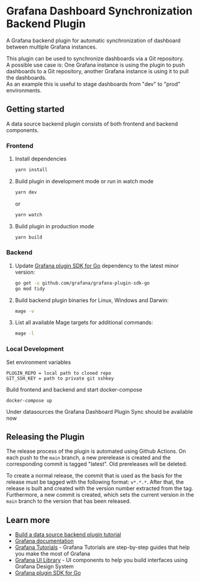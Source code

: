 # Grafana Dashboard Synchronization Backend Plugin

A Grafana backend plugin for automatic synchronization of dashboard between multiple Grafana instances.

This plugin can be used to synchronize dashboards via a Git repository.  
A possible use case is: One Grafana instance is using the plugin to push dashboards to a Git repository,
another Grafana instance is using it to pull the dashboards.  
As an example this is useful to stage dashboards from "dev" to "prod" environments.

## Getting started

A data source backend plugin consists of both frontend and backend components.

### Frontend

1. Install dependencies

   ```bash
   yarn install
   ```

2. Build plugin in development mode or run in watch mode

   ```bash
   yarn dev
   ```

   or

   ```bash
   yarn watch
   ```

3. Build plugin in production mode

   ```bash
   yarn build
   ```

### Backend

1. Update [Grafana plugin SDK for Go](https://grafana.com/docs/grafana/latest/developers/plugins/backend/grafana-plugin-sdk-for-go/) dependency to the latest minor version:

   ```bash
   go get -u github.com/grafana/grafana-plugin-sdk-go
   go mod tidy
   ```

2. Build backend plugin binaries for Linux, Windows and Darwin:

   ```bash
   mage -v
   ```

3. List all available Mage targets for additional commands:

   ```bash
   mage -l
   ```

### Local Development

Set environment variables
```
PLUGIN_REPO = local path to cloned repo
GIT_SSH_KEY = path to private git sshkey
```

Build frontend and backend and start docker-compose

```
docker-compose up 
```

Under datasources the Grafana Dashboard Plugin Sync should be available now

## Releasing the Plugin

The release process of the plugin is automated using Github Actions.
On each push to the `main` branch, a new prerelease is created and the corresponding commit is tagged "latest".
Old prereleases will be deleted.

To create a normal release, the commit that is used as the basis for the release must be tagged with the following format: `v*.*.*`.
After that, the release is built and created with the version number extracted from the tag.
Furthermore, a new commit is created, which sets the current version in the `main` branch to the version that has been released.

## Learn more

- [Build a data source backend plugin tutorial](https://grafana.com/tutorials/build-a-data-source-backend-plugin)
- [Grafana documentation](https://grafana.com/docs/)
- [Grafana Tutorials](https://grafana.com/tutorials/) - Grafana Tutorials are step-by-step guides that help you make the most of Grafana
- [Grafana UI Library](https://developers.grafana.com/ui) - UI components to help you build interfaces using Grafana Design System
- [Grafana plugin SDK for Go](https://grafana.com/docs/grafana/latest/developers/plugins/backend/grafana-plugin-sdk-for-go/)

